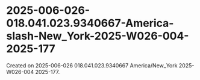 # 2025-006-026-018.041.023.9340667-America-slash-New_York-2025-W026-004-2025-177
Created on 2025-006-026 018.041.023.9340667 America/New_York 2025-W026-004 2025-177.
